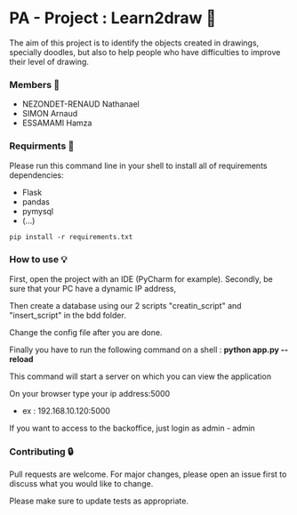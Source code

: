 # **PA - Project : Learn2draw** :art:

The aim of this project is to identify the objects created in drawings, specially doodles, 
but also to help people who have difficulties to improve their level of
drawing.  

### **Members** :construction_worker:
- NEZONDET-RENAUD Nathanael
- SIMON Arnaud
- ESSAMAMI Hamza

### **Requirments** :rotating_light:

Please run this command line in your shell to install all of 
requirements dependencies:
- Flask
- pandas
- pymysql
- (...)

```md
pip install -r requirements.txt
```

### **How to use** :bulb:

First, open the project with an IDE (PyCharm for example). 
Secondly, be sure that your PC have a dynamic IP address,

Then create a database using our 2 scripts "creatin_script" and "insert_script"
in the bdd folder.

Change the config file after you are done.

Finally you have to run the following command on a shell :
**python app.py --reload**

This command will start a server on which you can view the application

On your browser type your ip address:5000
- ex : 192.168.10.120:5000

If you want to access to the backoffice, just login as admin - admin

### **Contributing** :lock:
Pull requests are welcome. For major changes, please open an issue first 
to discuss what you would like to change.

Please make sure to update tests as appropriate.